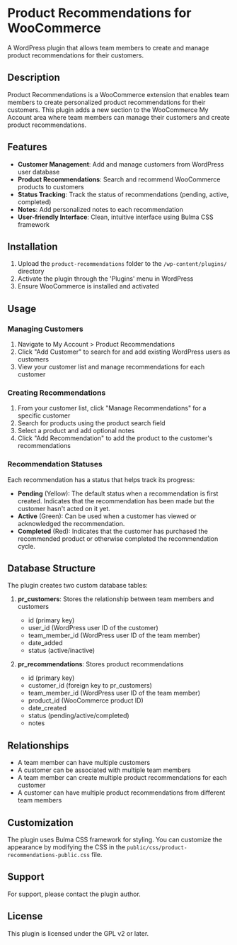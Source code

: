 # Product Recommendations for WooCommerce

A WordPress plugin that allows team members to create and manage product recommendations for their customers.

## Description

Product Recommendations is a WooCommerce extension that enables team members to create personalized product recommendations for their customers. This plugin adds a new section to the WooCommerce My Account area where team members can manage their customers and create product recommendations.

## Features

- **Customer Management**: Add and manage customers from WordPress user database
- **Product Recommendations**: Search and recommend WooCommerce products to customers
- **Status Tracking**: Track the status of recommendations (pending, active, completed)
- **Notes**: Add personalized notes to each recommendation
- **User-friendly Interface**: Clean, intuitive interface using Bulma CSS framework

## Installation

1. Upload the `product-recommendations` folder to the `/wp-content/plugins/` directory
2. Activate the plugin through the 'Plugins' menu in WordPress
3. Ensure WooCommerce is installed and activated

## Usage

### Managing Customers

1. Navigate to My Account > Product Recommendations
2. Click "Add Customer" to search for and add existing WordPress users as customers
3. View your customer list and manage recommendations for each customer

### Creating Recommendations

1. From your customer list, click "Manage Recommendations" for a specific customer
2. Search for products using the product search field
3. Select a product and add optional notes
4. Click "Add Recommendation" to add the product to the customer's recommendations

### Recommendation Statuses

Each recommendation has a status that helps track its progress:

- **Pending** (Yellow): The default status when a recommendation is first created. Indicates that the recommendation has been made but the customer hasn't acted on it yet.
- **Active** (Green): Can be used when a customer has viewed or acknowledged the recommendation.
- **Completed** (Red): Indicates that the customer has purchased the recommended product or otherwise completed the recommendation cycle.

## Database Structure

The plugin creates two custom database tables:

1. **pr_customers**: Stores the relationship between team members and customers
   - id (primary key)
   - user_id (WordPress user ID of the customer)
   - team_member_id (WordPress user ID of the team member)
   - date_added
   - status (active/inactive)

2. **pr_recommendations**: Stores product recommendations
   - id (primary key)
   - customer_id (foreign key to pr_customers)
   - team_member_id (WordPress user ID of the team member)
   - product_id (WooCommerce product ID)
   - date_created
   - status (pending/active/completed)
   - notes

## Relationships

- A team member can have multiple customers
- A customer can be associated with multiple team members
- A team member can create multiple product recommendations for each customer
- A customer can have multiple product recommendations from different team members

## Customization

The plugin uses Bulma CSS framework for styling. You can customize the appearance by modifying the CSS in the `public/css/product-recommendations-public.css` file.

## Support

For support, please contact the plugin author.

## License

This plugin is licensed under the GPL v2 or later.

